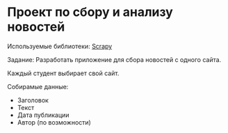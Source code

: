 # Проект по сбору и анализу новостей

Используемые библиотеки: [Scrapy](https://scrapy.org/)

Задание: Разработать приложение для сбора новостей с одного сайта.

Каждый студент выбирает свой сайт.

Собирамые данные:

* Заголовок
* Текст
* Дата публикации
* Автор (по возможности)
